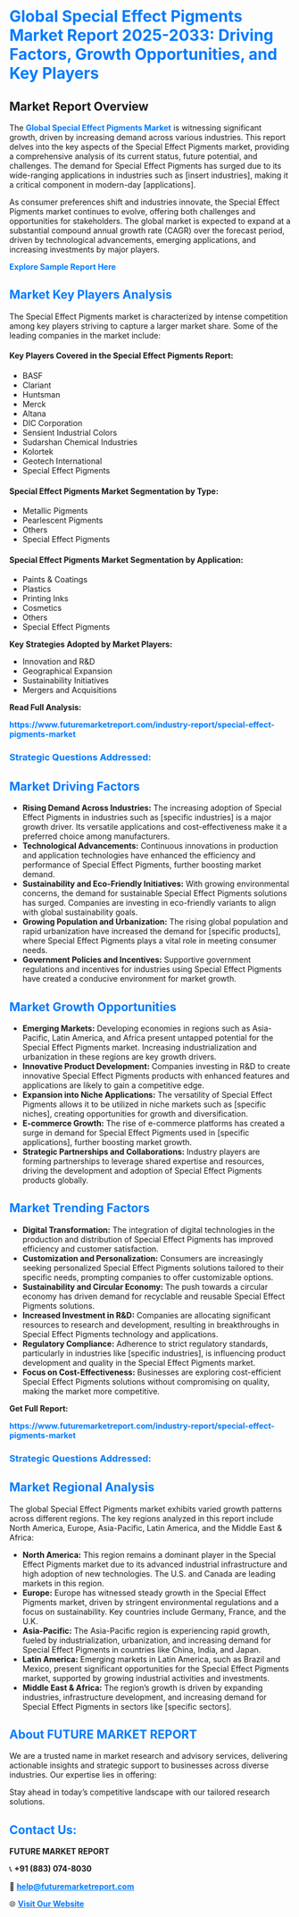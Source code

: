 <h1 style="color: #007BFF;">Global Special Effect Pigments Market Report 2025-2033: Driving Factors, Growth Opportunities, and Key Players</h1>

<section id="overview">
<h2>Market Report Overview</h2>
<p>The <a href="https://www.futuremarketreport.com/industry-report/special-effect-pigments-market" style="color: #007BFF; text-decoration: none;"><strong>Global Special Effect Pigments Market</strong></a> is witnessing significant growth, driven by increasing demand across various industries. This report delves into the key aspects of the Special Effect Pigments market, providing a comprehensive analysis of its current status, future potential, and challenges. The demand for Special Effect Pigments has surged due to its wide-ranging applications in industries such as [insert industries], making it a critical component in modern-day [applications].</p>
<p>As consumer preferences shift and industries innovate, the Special Effect Pigments market continues to evolve, offering both challenges and opportunities for stakeholders. The global market is expected to expand at a substantial compound annual growth rate (CAGR) over the forecast period, driven by technological advancements, emerging applications, and increasing investments by major players.</p>
</section>

<section id="overview">
<p><a href="https://www.futuremarketreport.com/request-sample/reportId=98980" style="color: #007BFF; text-decoration: none;"><strong>Explore Sample Report Here</strong></a></p>
</section>

<section id="key-players">
<h2 style="color: #007BFF;">Market Key Players Analysis</h2>
<p>The Special Effect Pigments market is characterized by intense competition among key players striving to capture a larger market share. Some of the leading companies in the market include:</p>
<h4>Key Players Covered in the Special Effect Pigments Report:</h4>
<ul><li>BASF</li><li>Clariant</li><li>Huntsman</li><li>Merck</li><li>Altana</li><li>DIC Corporation</li><li>Sensient Industrial Colors</li><li>Sudarshan Chemical Industries</li><li>Kolortek</li><li>Geotech International</li><li>Special Effect Pigments</li></ul>
<h4>Special Effect Pigments Market Segmentation by Type:</h4>
<ul><li>Metallic Pigments</li><li>Pearlescent Pigments</li><li>Others</li><li>Special Effect Pigments</li></ul>

<h4>Special Effect Pigments Market Segmentation by Application:</h4>
<ul><li>Paints &amp; Coatings</li><li>Plastics</li><li>Printing Inks</li><li>Cosmetics</li><li>Others</li><li>Special Effect Pigments</li></ul>
<p><strong>Key Strategies Adopted by Market Players:</strong></p>
<ul>
<li>Innovation and R&D</li>
<li>Geographical Expansion</li>
<li>Sustainability Initiatives</li>
<li>Mergers and Acquisitions</li>
</ul>
</section>

<section>
<p><strong>Read Full Analysis: </strong></p><a href="https://www.futuremarketreport.com/industry-report/special-effect-pigments-market" style="color: #007BFF; text-decoration: none;"><strong>https://www.futuremarketreport.com/industry-report/special-effect-pigments-market</strong></a>
<h3 style="color: #007BFF;">Strategic Questions Addressed:</h3>
</section>

<section id="driving-factors">
<h2 style="color: #007BFF;">Market Driving Factors</h2>
<ul>
<li><strong>Rising Demand Across Industries:</strong> The increasing adoption of Special Effect Pigments in industries such as [specific industries] is a major growth driver. Its versatile applications and cost-effectiveness make it a preferred choice among manufacturers.</li>
<li><strong>Technological Advancements:</strong> Continuous innovations in production and application technologies have enhanced the efficiency and performance of Special Effect Pigments, further boosting market demand.</li>
<li><strong>Sustainability and Eco-Friendly Initiatives:</strong> With growing environmental concerns, the demand for sustainable Special Effect Pigments solutions has surged. Companies are investing in eco-friendly variants to align with global sustainability goals.</li>
<li><strong>Growing Population and Urbanization:</strong> The rising global population and rapid urbanization have increased the demand for [specific products], where Special Effect Pigments plays a vital role in meeting consumer needs.</li>
<li><strong>Government Policies and Incentives:</strong> Supportive government regulations and incentives for industries using Special Effect Pigments have created a conducive environment for market growth.</li>
</ul>
</section>

<section id="growth-opportunities">
<h2 style="color: #007BFF;">Market Growth Opportunities</h2>
<ul>
<li><strong>Emerging Markets:</strong> Developing economies in regions such as Asia-Pacific, Latin America, and Africa present untapped potential for the Special Effect Pigments market. Increasing industrialization and urbanization in these regions are key growth drivers.</li>
<li><strong>Innovative Product Development:</strong> Companies investing in R&D to create innovative Special Effect Pigments products with enhanced features and applications are likely to gain a competitive edge.</li>
<li><strong>Expansion into Niche Applications:</strong> The versatility of Special Effect Pigments allows it to be utilized in niche markets such as [specific niches], creating opportunities for growth and diversification.</li>
<li><strong>E-commerce Growth:</strong> The rise of e-commerce platforms has created a surge in demand for Special Effect Pigments used in [specific applications], further boosting market growth.</li>
<li><strong>Strategic Partnerships and Collaborations:</strong> Industry players are forming partnerships to leverage shared expertise and resources, driving the development and adoption of Special Effect Pigments products globally.</li>
</ul>
</section>

<section id="trending-factors">
<h2 style="color: #007BFF;">Market Trending Factors</h2>
<ul>
<li><strong>Digital Transformation:</strong> The integration of digital technologies in the production and distribution of Special Effect Pigments has improved efficiency and customer satisfaction.</li>
<li><strong>Customization and Personalization:</strong> Consumers are increasingly seeking personalized Special Effect Pigments solutions tailored to their specific needs, prompting companies to offer customizable options.</li>
<li><strong>Sustainability and Circular Economy:</strong> The push towards a circular economy has driven demand for recyclable and reusable Special Effect Pigments solutions.</li>
<li><strong>Increased Investment in R&D:</strong> Companies are allocating significant resources to research and development, resulting in breakthroughs in Special Effect Pigments technology and applications.</li>
<li><strong>Regulatory Compliance:</strong> Adherence to strict regulatory standards, particularly in industries like [specific industries], is influencing product development and quality in the Special Effect Pigments market.</li>
<li><strong>Focus on Cost-Effectiveness:</strong> Businesses are exploring cost-efficient Special Effect Pigments solutions without compromising on quality, making the market more competitive.</li>
</ul>
</section>

<section>
<p><strong>Get Full Report: </strong></p><a href="https://www.futuremarketreport.com/industry-report/special-effect-pigments-market" style="color: #007BFF; text-decoration: none;"><strong>https://www.futuremarketreport.com/industry-report/special-effect-pigments-market</strong></a>
<h3 style="color: #007BFF;">Strategic Questions Addressed:</h3>
</section>


<section id="regional-analysis">
<h2 style="color: #007BFF;">Market Regional Analysis</h2>
<p>The global Special Effect Pigments market exhibits varied growth patterns across different regions. The key regions analyzed in this report include North America, Europe, Asia-Pacific, Latin America, and the Middle East & Africa:</p>
<ul>
<li><strong>North America:</strong> This region remains a dominant player in the Special Effect Pigments market due to its advanced industrial infrastructure and high adoption of new technologies. The U.S. and Canada are leading markets in this region.</li>
<li><strong>Europe:</strong> Europe has witnessed steady growth in the Special Effect Pigments market, driven by stringent environmental regulations and a focus on sustainability. Key countries include Germany, France, and the U.K.</li>
<li><strong>Asia-Pacific:</strong> The Asia-Pacific region is experiencing rapid growth, fueled by industrialization, urbanization, and increasing demand for Special Effect Pigments in countries like China, India, and Japan.</li>
<li><strong>Latin America:</strong> Emerging markets in Latin America, such as Brazil and Mexico, present significant opportunities for the Special Effect Pigments market, supported by growing industrial activities and investments.</li>
<li><strong>Middle East & Africa:</strong> The region’s growth is driven by expanding industries, infrastructure development, and increasing demand for Special Effect Pigments in sectors like [specific sectors].</li>
</ul>
</section>

<footer>
<h2 style="color: #007BFF;">About FUTURE MARKET REPORT</h2>
<p>We are a trusted name in market research and advisory services, delivering actionable insights and strategic support to businesses across diverse industries. Our expertise lies in offering:</p>

<p>Stay ahead in today’s competitive landscape with our tailored research solutions.</p>

<h2 style="color: #007BFF;">Contact Us:</h2>
<p><strong>FUTURE MARKET REPORT</strong></p>
<p>📞 <strong>+91 (883) 074-8030</strong></p>
<p>📧 <strong><a href="mailto:help@futuremarketreport.com" style="color: #007BFF;">help@futuremarketreport.com</a></strong></p>
<p>🌐 <strong><a href="https://www.futuremarketreport.com/" style="color: #007BFF;">Visit Our Website</a></strong></p>
</footer>